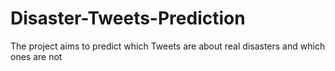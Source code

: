 # Disaster-Tweets-Prediction
The project aims to predict which Tweets are about real disasters and which ones are not
